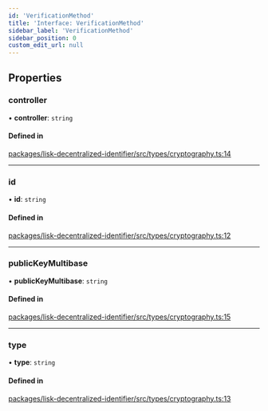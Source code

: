 ```yaml
---
id: 'VerificationMethod'
title: 'Interface: VerificationMethod'
sidebar_label: 'VerificationMethod'
sidebar_position: 0
custom_edit_url: null
---
```


## Properties

### controller

• **controller**: `string`

#### Defined in

[packages/lisk-decentralized-identifier/src/types/cryptography.ts:14](https://github.com/aldhosutra/lisk-did/blob/dbe4f6c/packages/lisk-decentralized-identifier/src/types/cryptography.ts#L14)

---

### id

• **id**: `string`

#### Defined in

[packages/lisk-decentralized-identifier/src/types/cryptography.ts:12](https://github.com/aldhosutra/lisk-did/blob/dbe4f6c/packages/lisk-decentralized-identifier/src/types/cryptography.ts#L12)

---

### publicKeyMultibase

• **publicKeyMultibase**: `string`

#### Defined in

[packages/lisk-decentralized-identifier/src/types/cryptography.ts:15](https://github.com/aldhosutra/lisk-did/blob/dbe4f6c/packages/lisk-decentralized-identifier/src/types/cryptography.ts#L15)

---

### type

• **type**: `string`

#### Defined in

[packages/lisk-decentralized-identifier/src/types/cryptography.ts:13](https://github.com/aldhosutra/lisk-did/blob/dbe4f6c/packages/lisk-decentralized-identifier/src/types/cryptography.ts#L13)
